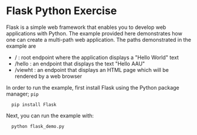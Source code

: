 # Flask Python Exercise

Flask is a simple web framework that enables you to develop web applications with Python. The example provided here demonstrates how one can create a multi-path web application. The paths demonstrated in the example are
  - / : root endpoint where the application displays a "Hello World" text
  - /hello : an endpoint that displays the text "Hello AAU"
  - /viewht : an endpoint that displays an HTML page which will be rendered by a web browser

In order to run the example, first install Flask using the Python package manager; `pip`
```
  pip install Flask
```

Next, you can run the example with:
```
  python flask_demo.py 
```
